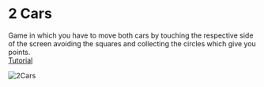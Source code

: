 # 2 Cars
Game in which you have to move both cars by touching the respective side of the screen avoiding the squares and collecting the circles which give you points.<br />
[Tutorial](https://www.youtube.com/watch?v=rtGFFTtH7yU)

![2Cars](https://user-images.githubusercontent.com/68016784/164956360-273d8bbe-d222-407c-9f2b-201e73dfbee9.gif)

